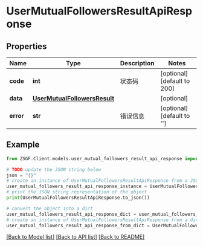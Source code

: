 # UserMutualFollowersResultApiResponse


## Properties

Name | Type | Description | Notes
------------ | ------------- | ------------- | -------------
**code** | **int** | 状态码 | [optional] [default to 200]
**data** | [**UserMutualFollowersResult**](UserMutualFollowersResult.md) |  | [optional] 
**error** | **str** | 错误信息 | [optional] [default to '']

## Example

```python
from ZSGF.Client.models.user_mutual_followers_result_api_response import UserMutualFollowersResultApiResponse

# TODO update the JSON string below
json = "{}"
# create an instance of UserMutualFollowersResultApiResponse from a JSON string
user_mutual_followers_result_api_response_instance = UserMutualFollowersResultApiResponse.from_json(json)
# print the JSON string representation of the object
print(UserMutualFollowersResultApiResponse.to_json())

# convert the object into a dict
user_mutual_followers_result_api_response_dict = user_mutual_followers_result_api_response_instance.to_dict()
# create an instance of UserMutualFollowersResultApiResponse from a dict
user_mutual_followers_result_api_response_from_dict = UserMutualFollowersResultApiResponse.from_dict(user_mutual_followers_result_api_response_dict)
```
[[Back to Model list]](../README.md#documentation-for-models) [[Back to API list]](../README.md#documentation-for-api-endpoints) [[Back to README]](../README.md)



